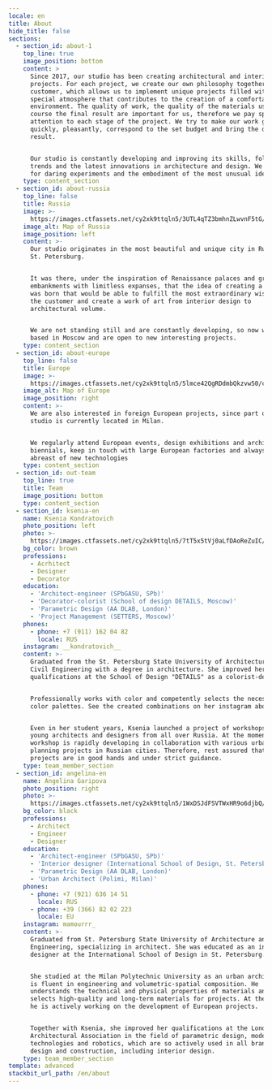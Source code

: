 ```yaml
---
locale: en
title: About
hide_title: false
sections:
  - section_id: about-1
    top_line: true
    image_position: bottom
    content: >
      Since 2017, our studio has been creating architectural and interior
      projects. For each project, we create our own philosophy together with the
      customer, which allows us to implement unique projects filled with a
      special atmosphere that contributes to the creation of a comfortable
      environment. The quality of work, the quality of the materials used and of
      course the final result are important for us, therefore we pay special
      attention to each stage of the project. We try to make our work go
      quickly, pleasantly, correspond to the set budget and bring the desired
      result.


      Our studio is constantly developing and improving its skills, following
      trends and the latest innovations in architecture and design. We are ready
      for daring experiments and the embodiment of the most unusual ideas.
    type: content_section
  - section_id: about-russia
    top_line: false
    title: Russia
    image: >-
      https://images.ctfassets.net/cy2xk9ttqln5/3UTL4qTZ3bmhnZLwvnF5tG/5ff7708efa2d9637349023d663759878/russia.png
    image_alt: Map of Russia
    image_position: left
    content: >-
      Our studio originates in the most beautiful and unique city in Russia -
      St. Petersburg.


      It was there, under the inspiration of Renaissance palaces and granite
      embankments with limitless expanses, that the idea of creating a studio
      was born that would be able to fulfill the most extraordinary wishes of
      the customer and create a work of art from interior design to
      architectural volume.


      We are not standing still and are constantly developing, so now we are
      based in Moscow and are open to new interesting projects.
    type: content_section
  - section_id: about-europe
    top_line: false
    title: Europe
    image: >-
      https://images.ctfassets.net/cy2xk9ttqln5/5lmce42QgRDdmbQkzvw50/c7098b5711651bcf4d16d70907b91dc6/europe.png
    image_alt: Map of Europe
    image_position: right
    content: >-
      We are also interested in foreign European projects, since part of our
      studio is currently located in Milan.


      We regularly attend European events, design exhibitions and architecture
      biennials, keep in touch with large European factories and always keep
      abreast of new technologies
    type: content_section
  - section_id: out-team
    top_line: true
    title: Team
    image_position: bottom
    type: content_section
  - section_id: ksenia-en
    name: Ksenia Kondratovich
    photo_position: left
    photo: >-
      https://images.ctfassets.net/cy2xk9ttqln5/7tT5x5tVj0aLfDAoReZuIC/fb3c4618ae1e3e0162420c9d8711abf2/______IMG_9539.jpg
    bg_color: brown
    professions:
      - Acrhitect
      - Designer
      - Decorator
    education:
      - 'Architect-engineer (SPbGASU, SPb)'
      - 'Decorator-colorist (School of design DETAILS, Moscow)'
      - 'Parametric Design (AA DLAB, London)'
      - 'Project Management (SETTERS, Moscow)'
    phones:
      - phone: +7 (911) 162 04 82
        locale: RUS
    instagram: __kondratovich__
    content: >-
      Graduated from the St. Petersburg State University of Architecture and
      Civil Engineering with a degree in architecture. She improved her
      qualifications at the School of Design "DETAILS" as a colorist-decorator.


      Professionally works with color and competently selects the necessary
      color palettes. See the created combinations on her instagram above.


      Even in her student years, Ksenia launched a project of workshops uniting
      young architects and designers from all over Russia. At the moment, this
      workshop is rapidly developing in collaboration with various urban
      planning projects in Russian cities. Therefore, rest assured that your
      projects are in good hands and under strict guidance.
    type: team_member_section
  - section_id: angelina-en
    name: Angelina Garipova
    photo_position: right
    photo: >-
      https://images.ctfassets.net/cy2xk9ttqln5/1WxDSJdFSVTWxHR9o6djbQ/fe4e4687207e08a4168bc058259c3f4e/________IMG_9772.jpg
    bg_color: black
    professions:
      - Architect
      - Engineer
      - Designer
    education:
      - 'Architect-engineer (SPbGASU, SPb)'
      - 'Interior designer (International School of Design, St. Petersburg)'
      - 'Parametric Design (AA DLAB, London)'
      - 'Urban Architect (Polimi, Milan)'
    phones:
      - phone: +7 (921) 636 14 51
        locale: RUS
      - phone: +39 (366) 82 02 223
        locale: EU
    instagram: mamourrr_
    content: >-
      Graduated from St. Petersburg State University of Architecture and Civil
      Engineering, specializing in architect. She was educated as an interior
      designer at the International School of Design in St. Petersburg.


      She studied at the Milan Polytechnic University as an urban architect. He
      is fluent in engineering and volumetric-spatial composition. He
      understands the technical and physical properties of materials and always
      selects high-quality and long-term materials for projects. At the moment,
      he is actively working on the development of European projects.


      Together with Ksenia, she improved her qualifications at the London
      Architectural Association in the field of parametric design, modern
      technologies and robotics, which are so actively used in all branches of
      design and construction, including interior design.
    type: team_member_section
template: advanced
stackbit_url_path: /en/about
---
```

